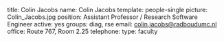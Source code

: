 title: Colin Jacobs
name: Colin Jacobs
template: people-single
picture: Colin_Jacobs.jpg
position: Assistant Professor / Research Software Engineer
active: yes
groups: diag, rse
email: colin.jacobs@radboudumc.nl
office: Route 767, Room 2.25
telephone:
type: faculty

